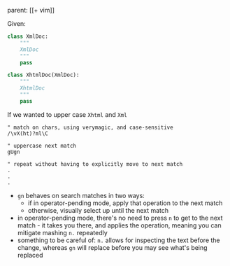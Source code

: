 parent: [[+ vim]]

Given:

```python
class XmlDoc:
	"""
	XmlDoc
	"""
	pass

class XhtmlDoc(XmlDoc):
	"""
	XhtmlDoc
	"""
	pass


```

If we wanted to upper case `Xhtml` and `Xml`

```vim
" match on chars, using verymagic, and case-sensitive
/\vX(ht)?ml\C

" uppercase next match
gUgn

" repeat without having to explicitly move to next match
.
.
.
```

- `gn` behaves on search matches in two ways:
	- if in operator-pending mode, apply that operation to the next match
	- otherwise, visually select up until the next match
- in operator-pending mode, there's no need to press `n` to get to the next match - it takes you there, and applies the operation, meaning you can mitigate mashing `n.` repeatedly
- something to be careful of: `n.` allows for inspecting the text before the change, whereas `gn` will replace before you may see what's being replaced
